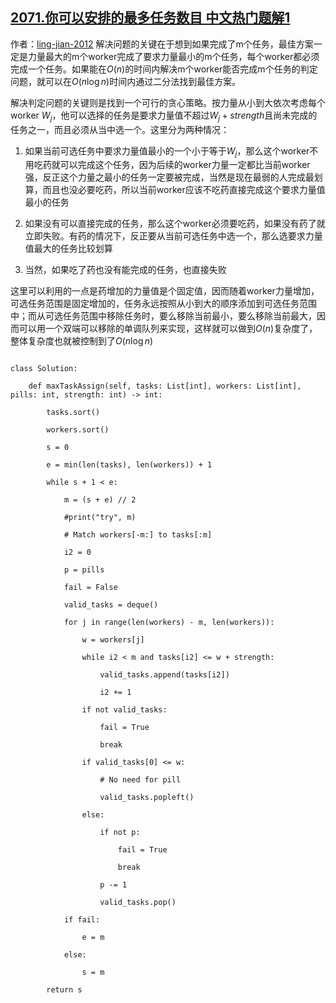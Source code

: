 ## [2071.你可以安排的最多任务数目 中文热门题解1](https://leetcode.cn/problems/maximum-number-of-tasks-you-can-assign/solutions/100000/ji-yu-er-fen-dan-diao-dui-lie-de-onlogns-zy8q)

作者：[ling-jian-2012](https://leetcode.cn/u/ling-jian-2012)
解决问题的关键在于想到如果完成了m个任务，最佳方案一定是力量最大的m个worker完成了要求力量最小的m个任务，每个worker都必须完成一个任务。如果能在$O(n)$的时间内解决m个worker能否完成m个任务的判定问题，就可以在$O(n\log n)$时间内通过二分法找到最佳方案。

解决判定问题的关键则是找到一个可行的贪心策略。按力量从小到大依次考虑每个worker $W_j$，他可以选择的任务是要求力量值不超过$W_j + strength$且尚未完成的任务之一，而且必须从当中选一个。这里分为两种情况：

1. 如果当前可选任务中要求力量值最小的一个小于等于$W_j$，那么这个worker不用吃药就可以完成这个任务，因为后续的worker力量一定都比当前worker强，反正这个力量之最小的任务一定要被完成，当然是现在最弱的人完成最划算，而且也没必要吃药，所以当前worker应该不吃药直接完成这个要求力量值最小的任务
2. 如果没有可以直接完成的任务，那么这个worker必须要吃药，如果没有药了就立即失败。有药的情况下，反正要从当前可选任务中选一个，那么选要求力量值最大的任务比较划算
3. 当然，如果吃了药也没有能完成的任务，也直接失败

这里可以利用的一点是药增加的力量值是个固定值，因而随着worker力量增加，可选任务范围是固定增加的，任务永远按照从小到大的顺序添加到可选任务范围中；而从可选任务范围中移除任务时，要么移除当前最小，要么移除当前最大，因而可以用一个双端可以移除的单调队列来实现，这样就可以做到$O(n)$复杂度了，整体复杂度也就被控制到了$O(n \log n)$

```python3
class Solution:
    def maxTaskAssign(self, tasks: List[int], workers: List[int], pills: int, strength: int) -> int:
        tasks.sort()
        workers.sort()
        s = 0
        e = min(len(tasks), len(workers)) + 1
        while s + 1 < e:
            m = (s + e) // 2
            #print("try", m)
            # Match workers[-m:] to tasks[:m]
            i2 = 0
            p = pills
            fail = False
            valid_tasks = deque()
            for j in range(len(workers) - m, len(workers)):
                w = workers[j]
                while i2 < m and tasks[i2] <= w + strength:
                    valid_tasks.append(tasks[i2])
                    i2 += 1
                if not valid_tasks:
                    fail = True
                    break
                if valid_tasks[0] <= w:
                    # No need for pill
                    valid_tasks.popleft()
                else:
                    if not p:
                        fail = True
                        break
                    p -= 1
                    valid_tasks.pop()
            if fail:
                e = m
            else:
                s = m
        return s
```